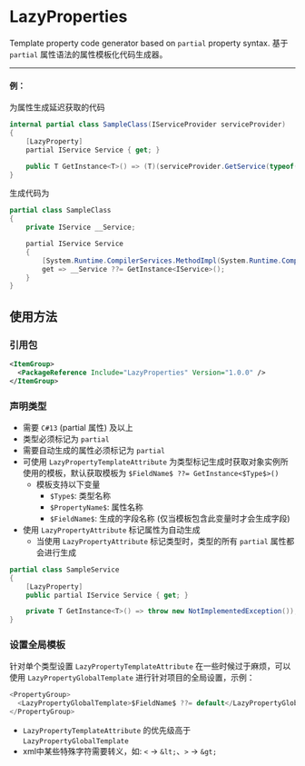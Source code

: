 ﻿# LazyProperties

Template property code generator based on `partial` property syntax. 基于 `partial` 属性语法的属性模板化代码生成器。

-------
#### 例：
为属性生成延迟获取的代码
```C#
internal partial class SampleClass(IServiceProvider serviceProvider)
{
    [LazyProperty]
    partial IService Service { get; }

    public T GetInstance<T>() => (T)(serviceProvider.GetService(typeof(T)) ?? throw new InvalidOperationException());
}
```
生成代码为
```C#
partial class SampleClass
{
    private IService __Service;

    partial IService Service
    {
        [System.Runtime.CompilerServices.MethodImpl(System.Runtime.CompilerServices.MethodImplOptions.AggressiveInlining)]
        get => __Service ??= GetInstance<IService>();
    }
}
```

## 使用方法

### 引用包
```xml
<ItemGroup>
  <PackageReference Include="LazyProperties" Version="1.0.0" />
</ItemGroup>
```
### 声明类型

- 需要 `C#13` (partial 属性) 及以上
- 类型必须标记为 `partial`
- 需要自动生成的属性必须标记为 `partial`
- 可使用 `LazyPropertyTemplateAttribute` 为类型标记生成时获取对象实例所使用的模板，默认获取模板为 `$FieldName$ ??= GetInstance<$Type$>()`
  - 模板支持以下变量
    - `$Type$`: 类型名称
    - `$PropertyName$`: 属性名称
    - `$FieldName$`: 生成的字段名称 (仅当模板包含此变量时才会生成字段)
- 使用 `LazyPropertyAttribute` 标记属性为自动生成
  - 当使用 `LazyPropertyAttribute` 标记类型时，类型的所有 `partial` 属性都会进行生成

```C#
partial class SampleService
{
    [LazyProperty]
    public partial IService Service { get; }

    private T GetInstance<T>() => throw new NotImplementedException());
}
```

### 设置全局模板

针对单个类型设置 `LazyPropertyTemplateAttribute` 在一些时候过于麻烦，可以使用 `LazyPropertyGlobalTemplate` 进行针对项目的全局设置，示例：

```C#
<PropertyGroup>
  <LazyPropertyGlobalTemplate>$FieldName$ ??= default</LazyPropertyGlobalTemplate>
</PropertyGroup>
```

- `LazyPropertyTemplateAttribute` 的优先级高于 `LazyPropertyGlobalTemplate`
- xml中某些特殊字符需要转义，如: `<` -> `&lt;`、`>` -> `&gt;`
